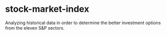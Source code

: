 # stock-market-index
Analyzing historical data in order to determine the better investment options from the eleven S&amp;P sectors.
